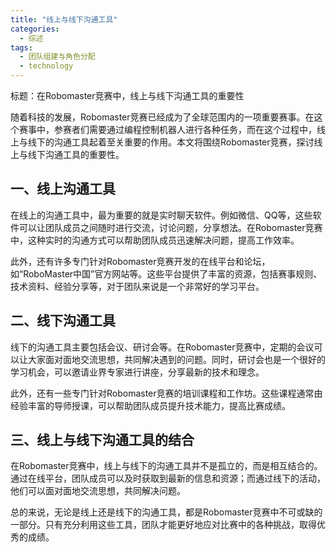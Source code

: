 ```yaml
---  
title: "线上与线下沟通工具"  
categories:  
  - 综述  
tags: 
  - 团队组建与角色分配 
  - technology  
---  
```


标题：在Robomaster竞赛中，线上与线下沟通工具的重要性

随着科技的发展，Robomaster竞赛已经成为了全球范围内的一项重要赛事。在这个赛事中，参赛者们需要通过编程控制机器人进行各种任务，而在这个过程中，线上与线下的沟通工具起着至关重要的作用。本文将围绕Robomaster竞赛，探讨线上与线下沟通工具的重要性。

## 一、线上沟通工具

在线上的沟通工具中，最为重要的就是实时聊天软件。例如微信、QQ等，这些软件可以让团队成员之间随时进行交流，讨论问题，分享想法。在Robomaster竞赛中，这种实时的沟通方式可以帮助团队成员迅速解决问题，提高工作效率。

此外，还有许多专门针对Robomaster竞赛开发的在线平台和论坛，如“RoboMaster中国”官方网站等。这些平台提供了丰富的资源，包括赛事规则、技术资料、经验分享等，对于团队来说是一个非常好的学习平台。

## 二、线下沟通工具

线下的沟通工具主要包括会议、研讨会等。在Robomaster竞赛中，定期的会议可以让大家面对面地交流思想，共同解决遇到的问题。同时，研讨会也是一个很好的学习机会，可以邀请业界专家进行讲座，分享最新的技术和理念。

此外，还有一些专门针对Robomaster竞赛的培训课程和工作坊。这些课程通常由经验丰富的导师授课，可以帮助团队成员提升技术能力，提高比赛成绩。

## 三、线上与线下沟通工具的结合

在Robomaster竞赛中，线上与线下的沟通工具并不是孤立的，而是相互结合的。通过在线平台，团队成员可以及时获取到最新的信息和资源；而通过线下的活动，他们可以面对面地交流思想，共同解决问题。

总的来说，无论是线上还是线下的沟通工具，都是Robomaster竞赛中不可或缺的一部分。只有充分利用这些工具，团队才能更好地应对比赛中的各种挑战，取得优秀的成绩。 
